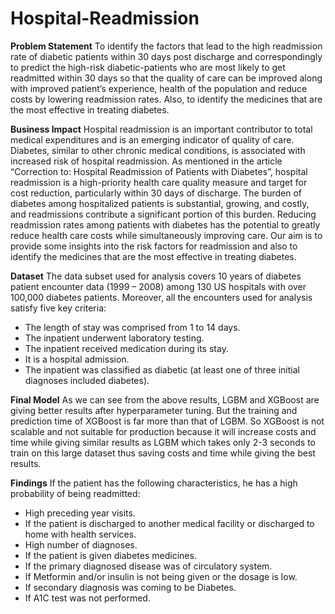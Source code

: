 # Hospital-Readmission
**Problem Statement**
To identify the factors that lead to the high readmission rate of diabetic patients within 30 days post discharge and correspondingly to predict the high-risk diabetic-patients who are most likely to get readmitted within 30 days so that the quality of care can be improved along with improved patient’s experience, health of the population and reduce costs by lowering readmission rates. Also, to identify the medicines that are the most effective in treating diabetes.

**Business Impact**
Hospital readmission is an important contributor to total medical expenditures and is an emerging indicator of quality of care. Diabetes, similar to other chronic medical conditions, is associated with increased risk of hospital readmission. As mentioned in the article “Correction to: Hospital Readmission of Patients with Diabetes”, hospital readmission is a high-priority health care quality measure and target for cost reduction, particularly within 30 days of discharge. The burden of diabetes among hospitalized patients is substantial, growing, and costly, and readmissions contribute a significant portion of this burden. Reducing readmission rates among patients with diabetes has the potential to greatly reduce health care costs while simultaneously improving care. Our aim is to provide some insights into the risk factors for readmission and also to identify the medicines that are the most effective in treating diabetes.

**Dataset**
The data subset used for analysis covers 10 years of diabetes patient encounter data (1999 – 2008) among 130 US hospitals with over 100,000 diabetes patients. Moreover, all the encounters used for analysis satisfy five key criteria:
* The length of stay was comprised from 1 to 14 days.
* The inpatient underwent laboratory testing.
* The inpatient received medication during its stay.
* It is a hospital admission.
* The inpatient was classified as diabetic (at least one of three initial diagnoses included
diabetes).

**Final Model**
As we can see from the above results, LGBM and XGBoost are giving
better results after hyperparameter tuning. But the training and prediction time of XGBoost is far
more than that of LGBM. So XGBoost is not scalable and not suitable for production because it
will increase costs and time while giving similar results as LGBM which takes only 2-3 seconds
to train on this large dataset thus saving costs and time while giving the best results.

**Findings**
If the patient has the following characteristics, he has a high probability of being readmitted:
* High preceding year visits.
* If the patient is discharged to another medical facility or discharged to home with health
  services.
* High number of diagnoses.
* If the patient is given diabetes medicines.
* If the primary diagnosed disease was of circulatory system.
* If Metformin and/or insulin is not being given or the dosage is low.
* If secondary diagnosis was coming to be Diabetes.
* If A1C test was not performed.
